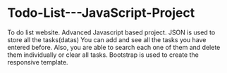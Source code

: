 # Todo-List---JavaScript-Project
To do list website. Advanced Javascript based project. JSON is used to store all the tasks(datas) 
You can add and see all the tasks you have entered before. Also, you are able to search each one of them and delete them individually or clear all tasks. Bootstrap is used to create the responsive template.  
